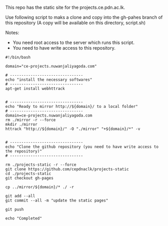 
This repo has the static site for the projects.ce.pdn.ac.lk.

Use following script to maks a clone and copy into the gh-pahes branch of this repository (A copy will be available on this directory, script.sh)

Notes:
- You need root access to the server which runs  this script.
- You need to have write access to this repository.

```
#!/bin/bash

domain="ce-projects.nuwanjaliyagoda.com"

# --------------------------------
echo "install the necessary softwares"
# --------------------------------
apt-get install webhttrack


# --------------------------------
echo "Ready to mirror http://${domain}/ to a local folder"
# --------------------------------
domain=ce-projects.nuwanjaliyagoda.com
rm ./mirror -r --force
mkdir ./mirror
httrack "http://${domain}/" -O "./mirror" "+${domain}/*" -v


# --------------------------------
echo "Clone the github repository (you need to have write access to the repository)"
# --------------------------------

rm ./projects-static -r --force
git clone https://github.com/cepdnaclk/projects-static
cd ./projects-static
git checkout gh-pages

cp ../mirror/${domain}/* ./ -r

git add --all 
git commit --all -m "update the static pages"

git push

echo "Completed"
```
